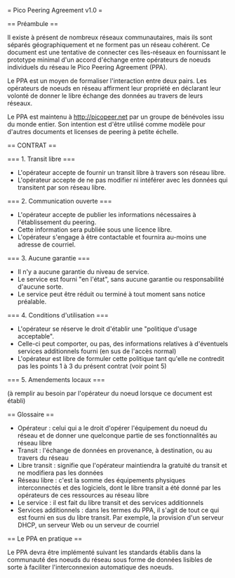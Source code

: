 = Pico Peering Agreement v1.0 =

== Préambule ==

Il existe à présent de nombreux réseaux communautaires, mais ils sont séparés géographiquement et ne forment pas un réseau cohérent. Ce document est une tentative de connecter ces îles-réseaux en fournissant le prototype minimal d'un accord d'échange entre opérateurs de noeuds individuels du réseau le Pico Peering Agreement (PPA).

Le PPA est un moyen de formaliser l'interaction entre deux pairs. Les opérateurs de noeuds en réseau affirment leur propriété en déclarant leur volonté de donner le libre échange des données au travers de leurs réseaux.

Le PPA est maintenu à http://picopeer.net par un groupe de bénévoles issu du monde entier. Son intention est d'être utilisé comme modèle pour d'autres documents et licenses de peering à petite échelle.

== CONTRAT ==

=== 1. Transit libre ===

* L'opérateur accepte de fournir un transit libre à travers son réseau libre.
* L'opérateur accepte de ne pas modifier ni intéférer avec les données qui transitent par son réseau libre.

=== 2. Communication ouverte ===

* L'opérateur accepte de publier les informations nécessaires à l'établissement du peering.
* Cette information sera publiée sous une licence libre.
* L'opérateur s'engage à être contactable et fournira au-moins une adresse de courriel.

=== 3. Aucune garantie ===

* Il n'y a aucune garantie du niveau de service.
* Le service est fourni "en l'état", sans aucune garantie ou responsabilité d'aucune sorte.
* Le service peut être réduit ou terminé à tout moment sans notice préalable.

=== 4. Conditions d'utilisation ===

* L'opérateur se réserve le droit d'établir une "politique d'usage acceptable".
* Celle-ci peut comporter, ou pas, des informations relatives à d'éventuels services additionnels fourni (en sus de l'accès normal)
* L'opérateur est libre de formuler cette politique tant qu'elle ne contredit pas les points 1 à 3 du présent contrat (voir point 5)

=== 5. Amendements locaux ===

(à remplir au besoin par l'opérateur du noeud lorsque ce document est établi)

== Glossaire ==

* Opérateur : celui qui a le droit d'opérer l'équipement du noeud du réseau et de donner une quelconque partie de ses fonctionnalités au réseau libre
* Transit : l'échange de données en provenance, à destination, ou au travers du réseau
* Libre transit : signifie que l'opérateur maintiendra la gratuité du transit et ne modifiera pas les données
* Réseau libre : c'est la somme des équipements physiques interconnectés et des logiciels, dont le libre transit a été donné par les opérateurs de ces ressources au réseau libre
* Le service : il est fait du libre transit et des services additionnels
* Services additionnels : dans les termes du PPA, il s'agit de tout ce qui est fourni en sus du libre transit. Par exemple, la provision d'un serveur DHCP, un serveur Web ou un serveur de courriel

== Le PPA en pratique ==

Le PPA devra être implémenté suivant les standards établis dans la communauté des noeuds du réseau sous forme de données lisibles de sorte à faciliter l'interconnexion automatique des noeuds.